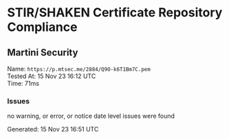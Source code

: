 # STIR/SHAKEN Certificate Repository Compliance

## Martini Security

Name: `https://p.mtsec.me/2884/Q9O-k6T1Bm7C.pem`\
Tested At: 15 Nov 23 16:12 UTC\
Time: 71ms

### Issues

no warning, or error, or notice date level issues were found

Generated: 15 Nov 23 16:51 UTC